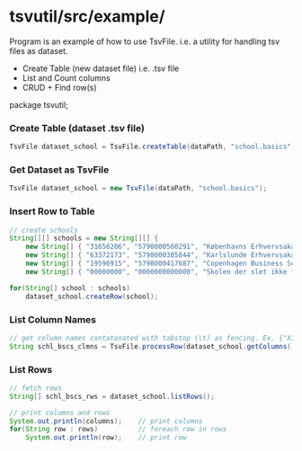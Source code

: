 # tsvutil/src/example/
Program is an example of how to use TsvFile.
i.e. a utility for handling tsv files as dataset.
* Create Table (new dataset file) i.e. .tsv file
* List and Count columns
* CRUD + Find row(s)


 package tsvutil;

<h3>Create Table (dataset .tsv file)</h3>

```java
TsvFile dataset_school = TsvFile.createTable(dataPath, "school.basics", new String[] { "CVR", "EAN", "Name", "AKA", "Address", "ZipCode" });
```

<h3>Get Dataset as <b>TsvFile</b></h3>

```java
TsvFile dataset_school = new TsvFile(dataPath, "school.basics");
```

<h3>Insert Row to Table</h3>

```java
// create schools
String[][] schools = new String[][] {
	new String[] { "31656206", "5798000560291", "Københavns Erhvervsakademi", "KEA", "Guldbergsgade 29N", "2200" },
	new String[] { "63372173", "5798000385844", "Karlslunde Erhvervsakademi", "KEA", "Skelvej 56", "2690" },
	new String[] { "19596915", "5798000417687", "Copenhagen Business School", "CBS", "Solbjerg Plads 3", "2000" },
	new String[] { "00000000", "0000000000000", "Skolen der slet ikke fandtes", "TstSkl", "Intetsted 0", "0000" }};

for(String[] school : schools)
	dataset_school.createRow(school);
```

<h3>List Column Names</h3>

```java
// get column names contatonated with tabstop (\t) as fencing. Ex. {"X1\tX2\t..Xn"}
String schl_bscs_clmns = TsvFile.processRow(dataset_school.getColumns());
```

<h3>List Rows</h3>

```java
// fetch rows
String[] schl_bscs_rws = dataset_school.listRows();

// print columns and rows
System.out.println(columns);	// print columns
for(String row : rows)			// foreach row in rows
	System.out.println(row);	// print row
```